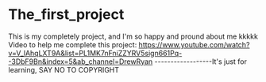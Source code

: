 # The_first_project
This is my completely project, and I'm so happy and pround about me kkkkk
Video to help me complete this project: https://www.youtube.com/watch?v=V_lAhqLXT9A&list=PL1MK7nFniZZYRV5sign661Pq--3DbF9Bn&index=5&ab_channel=DrewRyan
------------------It's just for learning,  SAY NO TO COPYRIGHT
